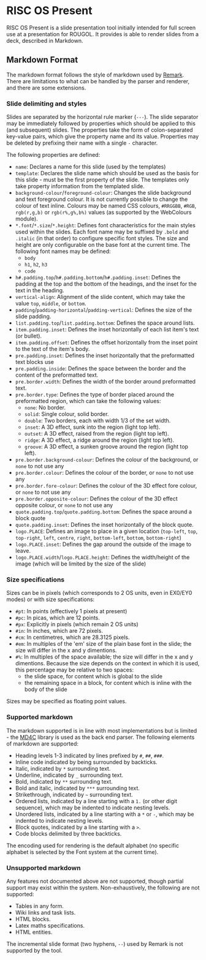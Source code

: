 # RISC OS Present

RISC OS Present is a slide presentation tool initially intended for full screen use at a presentation for ROUGOL. It provides is able to render slides from a deck, described in Markdown.

## Markdown Format

The markdown format follows the style of markdown used by [Remark](https://github.com/gnab/remark). There are limitations to what can be handled by the parser and renderer, and there are some extensions.

### Slide delimiting and styles

Slides are separated by the horizontal rule marker (`---`). The slide separator may be immediately
followed by properties which should be applied to this (and subsequent) slides. The properties take the form of colon-separated key-value pairs, which give the property name and its value. Properties may be deleted by prefixing their name with a single `-` character.

The following properties are defined:

* `name`: Declares a name for this slide (used by the templates)
* `template`: Declares the slide name which should be used as the basis for this slide - must be the first property of the slide. The templates only take property information from the templated slide.
* `background-colour`/`foreground-colour`: Changes the slide background and text foreground colour. It is not currently possible to change the colour of text inline. Colours may be named CSS colours, `#RRGGBB`, `#RGB`, `rgb(r,g,b)` or `rgb(r%,g%,b%)` values (as supported by the WebColours module).
* `*.font`/`*.size`/`*.height`: Defines font characteristics for the main styles used within the slides. Each font name may be suffixed by `.bold` and `.italic` (in that order) to configure specific font styles. The size and height are only configurable on the base font at the current time. The following font names may be defined:
    * `body`
    * `h1`, `h2`, `h3`
    * `code`
* `h#.padding.top`/`h#.padding.bottom`/`h#.padding.inset`: Defines the padding at the top and the bottom of the headings, and the inset for the text in the heading.
* `vertical-align`: Alignment of the slide content, which may take the value `top`, `middle`, or `bottom`.
* `padding`/`padding-horizontal`/`padding-vertical`: Defines the size of the slide padding.
* `list.padding.top`/`list.padding.bottom`: Defines the space around lists.
* `item.padding.inset`: Defines the inset horizontally of each list item's text (or bullet).
* `item.padding.offset`: Defines the offset horizontally from the inset point to the text of the item's body.
* `pre.padding.inset`: Defines the inset horizontally that the preformatted text blocks use
* `pre.padding.inside`: Defines the space between the border and the content of the preformatted text.
* `pre.border.width`: Defines the width of the border around preformatted text.
* `pre.border.type`: Defines the type of border placed around the preformatted region, which can take the following values:
    * `none`: No border.
    * `solid`: Single colour, solid border.
    * `double`: Two borders, each with width 1/3 of the set width.
    * `inset`: A 3D effect, sunk into the region (light top left).
    * `outset`: A 3D effect, raised from the region (light top left).
    * `ridge`: A 3D effect, a ridge around the region (light top left).
    * `groove`: A 3D effect, a sunken groove around the region (light top left).
* `pre.border.background-colour`: Defines the colour of the background, or `none` to not use any
* `pre.border.colour`: Defines the colour of the border, or `none` to not use any
* `pre.border.fore-colour`: Defines the colour of the 3D effect fore colour, or `none` to not use any
* `pre.border.opposite-colour`: Defines the colour of the 3D effect opposite colour, or `none` to not use any
* `quote.padding.top`/`quote.padding.bottom`: Defines the space around a block quote
* `quote.padding.inset`: Defines the inset horizontally of the block quote.
* `logo.PLACE`: Defines an image to place in a given location (`top-left`, `top`, `top-right`, `left`, `centre`, `right`, `bottom-left`, `bottom`, `bottom-right`)
* `logo.PLACE.inset`: Defines the gap around the outside of the image to leave.
* `logo.PLACE.width`/`logo.PLACE.height`: Defines the width/height of the image (which will be limited by the size of the slide)

### Size specifications

Sizes can be in pixels (which corresponds to 2 OS units, even in EX0/EY0 modes) or with size specifications:

* `#pt`: In points (effectively 1 pixels at present)
* `#pc`: In picas, which are 12 points.
* `#px`: Explicitly in pixels (which remain 2 OS units)
* `#in`: In inches, which are 72 pixels.
* `#cm`: In centimetres, which are 28.3125 pixels.
* `#em`: In multiples of the 'em' size of the plain base font in the slide; the size will differ in the x and y dimentions.
* `#%`: In multiples of the space available; the size will differ in the x and y dimentions. Because the size depends on the context in which it is used, this percentage may be relative to two spaces:
    * the slide space, for content which is global to the slide
    * the remaining space in a block, for content which is inline with the body of the slide

Sizes may be specified as floating point values.


### Supported markdown

The markdown supported is in line with most implementations but is limited - the [MD4C](https://github.com/mity/md4c) library is used as the back end parser. The following elements of markdown are supported:

* Heading levels 1-3 indicated by lines prefixed by `#`, `##`, `###`.
* Inline code indicated by being surrounded by backticks.
* Italic, indicated by `*` surrounding text.
* Underline, indicated by `_` surrounding text.
* Bold, indicated by `**` surrounding text.
* Bold and italic, indicated by `***` surrounding text.
* Strikethrough, indicated by `~` surrounding text.
* Ordered lists, indicated by a line starting with a `1.` (or other digit sequence), which may be indented to indicate nesting levels.
* Unordered lists, indicated by a line starting with a `*` or `-`, which may be indented to indicate nesting levels.
* Block quotes, indicated by a line starting with a `>`.
* Code blocks delimited by three backticks.

The encoding used for rendering is the default alphabet (no specific alphabet is selected by the Font system at the current time).

### Unsupported markdown

Any features not documented above are not supported, though partial support may exist within the system. Non-exhaustively, the following are not supported:

* Tables in any form.
* Wiki links and task lists.
* HTML blocks.
* Latex maths specifications.
* HTML entities.

The incremental slide format (two hyphens, `--`) used by Remark is not supported by the tool.

